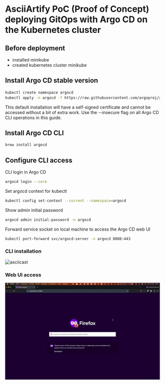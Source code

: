 # AsciiArtify PoC (Proof of Concept) deploying GitOps with Argo CD on the Kubernetes cluster

## Before deployment

* installed minikube
* created kubernetes cluster minikube

## Install Argo CD stable version

```bash
kubectl create namespace argocd
kubectl apply -n argocd -f https://raw.githubusercontent.com/argoproj/argo-cd/stable/manifests/install.yaml
```
This default installation will have a self-signed certificate and cannot be accessed without a bit of extra work. Use the --insecure flag on all Argo CD CLI operations in this guide.

## Install Argo CD CLI

```bash
brew install argocd
```

## Configure CLI access

CLI login in Argo CD
```bash
argocd login --core
```

Set argocd context for kubectl
```bash
kubectl config set-context --current --namespace=argocd
```

Show admin initial password
```bash
argocd admin initial-password -n argocd
```

Forward service socket on local machine to access the Argo CD web UI
```bash
kubectl port-forward svc/argocd-server -n argocd 8080:443
```

### CLI installation
![asciicast](argocd_cli.gif)

### Web UI access
![asciicast](argocd_ui.gif)
